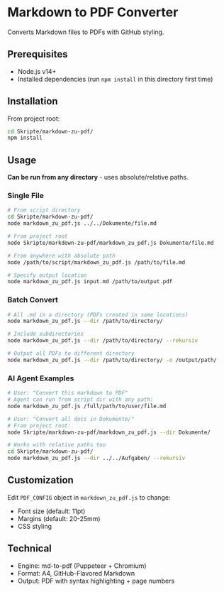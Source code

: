 # Markdown to PDF Converter

Converts Markdown files to PDFs with GitHub styling.

## Prerequisites

- Node.js v14+
- Installed dependencies (run `npm install` in this directory first time)

## Installation

From project root:
```bash
cd Skripte/markdown-zu-pdf/
npm install
```

## Usage

**Can be run from any directory** - uses absolute/relative paths.

### Single File
```bash
# From script directory
cd Skripte/markdown-zu-pdf/
node markdown_zu_pdf.js ../../Dokumente/file.md

# From project root
node Skripte/markdown-zu-pdf/markdown_zu_pdf.js Dokumente/file.md

# From anywhere with absolute path
node /path/to/script/markdown_zu_pdf.js /path/to/file.md

# Specify output location
node markdown_zu_pdf.js input.md /path/to/output.pdf
```

### Batch Convert
```bash
# All .md in a directory (PDFs created in same locations)
node markdown_zu_pdf.js --dir /path/to/directory/

# Include subdirectories
node markdown_zu_pdf.js --dir /path/to/directory/ --rekursiv

# Output all PDFs to different directory
node markdown_zu_pdf.js --dir /path/to/directory/ -o /output/path/
```

### AI Agent Examples
```bash
# User: "Convert this markdown to PDF"
# Agent can run from script dir with any path:
node markdown_zu_pdf.js /full/path/to/user/file.md

# User: "Convert all docs in Dokumente/"
# From project root:
node Skripte/markdown-zu-pdf/markdown_zu_pdf.js --dir Dokumente/

# Works with relative paths too
cd Skripte/markdown-zu-pdf/
node markdown_zu_pdf.js --dir ../../Aufgaben/ --rekursiv
```

## Customization

Edit `PDF_CONFIG` object in `markdown_zu_pdf.js` to change:
- Font size (default: 11pt)
- Margins (default: 20-25mm)
- CSS styling

## Technical

- Engine: md-to-pdf (Puppeteer + Chromium)
- Format: A4, GitHub-Flavored Markdown
- Output: PDF with syntax highlighting + page numbers
